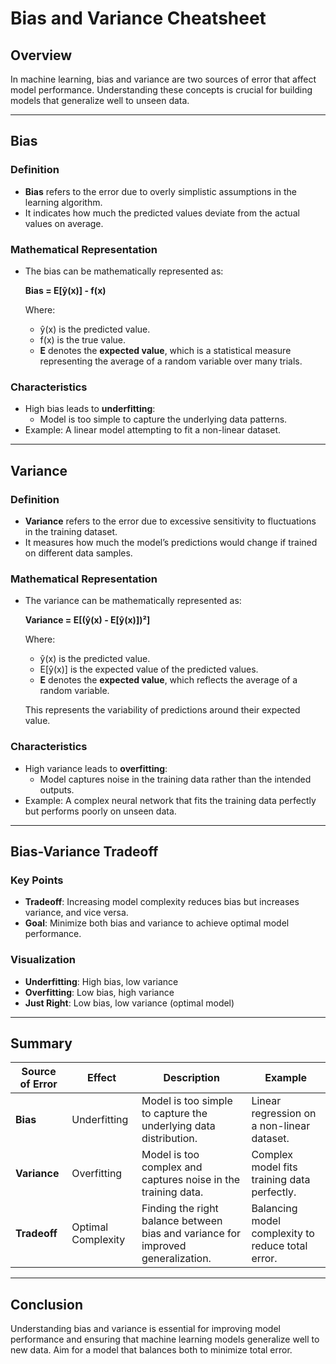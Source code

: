 # Bias and Variance Cheatsheet

## Overview

In machine learning, bias and variance are two sources of error that affect model performance. Understanding these concepts is crucial for building models that generalize well to unseen data.

---

## Bias

### Definition
- **Bias** refers to the error due to overly simplistic assumptions in the learning algorithm.
- It indicates how much the predicted values deviate from the actual values on average.

### Mathematical Representation
- The bias can be mathematically represented as:

  **Bias = E[ŷ(x)] - f(x)**

  Where:
    - ŷ(x) is the predicted value.
    - f(x) is the true value.
    - **E** denotes the **expected value**, which is a statistical measure representing the average of a random variable over many trials.

### Characteristics
- High bias leads to **underfitting**:
    - Model is too simple to capture the underlying data patterns.
- Example: A linear model attempting to fit a non-linear dataset.

---

## Variance

### Definition
- **Variance** refers to the error due to excessive sensitivity to fluctuations in the training dataset.
- It measures how much the model’s predictions would change if trained on different data samples.

### Mathematical Representation
- The variance can be mathematically represented as:

  **Variance = E[(ŷ(x) - E[ŷ(x)])²]**

  Where:
    - ŷ(x) is the predicted value.
    - E[ŷ(x)] is the expected value of the predicted values.
    - **E** denotes the **expected value**, which reflects the average of a random variable.

  This represents the variability of predictions around their expected value.

### Characteristics
- High variance leads to **overfitting**:
    - Model captures noise in the training data rather than the intended outputs.
- Example: A complex neural network that fits the training data perfectly but performs poorly on unseen data.

---

## Bias-Variance Tradeoff

### Key Points
- **Tradeoff**: Increasing model complexity reduces bias but increases variance, and vice versa.
- **Goal**: Minimize both bias and variance to achieve optimal model performance.

### Visualization
- **Underfitting**: High bias, low variance
- **Overfitting**: Low bias, high variance
- **Just Right**: Low bias, low variance (optimal model)

---

## Summary

| **Source of Error** | **Effect**             | **Description**                                                                                              | **Example**                                      |
|----------------------|-----------------------|--------------------------------------------------------------------------------------------------------------|--------------------------------------------------|
| **Bias**             | Underfitting          | Model is too simple to capture the underlying data distribution.                                            | Linear regression on a non-linear dataset.       |
| **Variance**         | Overfitting           | Model is too complex and captures noise in the training data.                                              | Complex model fits training data perfectly.       |
| **Tradeoff**         | Optimal Complexity     | Finding the right balance between bias and variance for improved generalization.                            | Balancing model complexity to reduce total error. |

---

## Conclusion

Understanding bias and variance is essential for improving model performance and ensuring that machine learning models generalize well to new data. Aim for a model that balances both to minimize total error.
